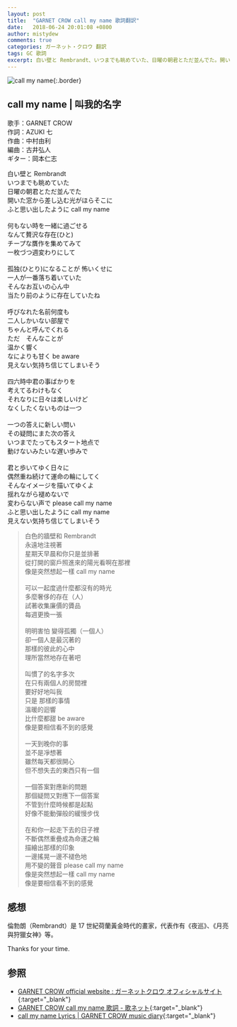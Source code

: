 ```yaml
---
layout: post
title:  "GARNET CROW call my name 歌詞翻訳"
date:   2018-06-24 20:01:08 +0800
author: mistydew
comments: true
categories: ガーネット・クロウ 翻訳
tags: GC 歌詞
excerpt: 白い壁と Rembrandt、いつまでも眺めていた、日曜の朝君とただ並んでた。開いた窓から差し込む光がほらそこに、ふと思い出したように call my name。
---
```

![call my name](https://raw.githubusercontent.com/mistydew/gc2/master/cover/single/SG08_call%20my%20name.jpg){:.border}

## call my name | 叫我的名字

歌手：GARNET CROW<br>
作詞：AZUKI 七<br>
作曲：中村由利<br>
編曲：古井弘人<br>
ギター：岡本仁志

<div class="lyric-original">
<p>
白い壁と Rembrandt<br>
いつまでも眺めていた<br>
日曜の朝君とただ並んでた<br>
開いた窓から差し込む光がほらそこに<br>
ふと思い出したように call my name<br>
<br>
何もない時を一緒に過ごせる<br>
なんて贅沢な存在(ひと)<br>
チープな贋作を集めてみて<br>
一枚づつ週変わりにして<br>
<br>
孤独(ひとり)になることが 怖いくせに<br>
一人が一番落ち着いていた<br>
そんなお互いの心ん中<br>
当たり前のように存在していたね<br>
<br>
呼びなれた名前何度も<br>
二人しかいない部屋で<br>
ちゃんと呼んでくれる<br>
ただ　そんなことが<br>
温かく響く<br>
なによりも甘く be aware<br>
見えない気持ち信じてしまいそう<br>
<br>
四六時中君の事ばかりを<br>
考えてるわけもなく<br>
それなりに日々は楽しいけど<br>
なくしたくないものは一つ<br>
<br>
一つの答えに新しい問い<br>
その疑問にまた次の答え<br>
いつまでたってもスタート地点で<br>
動けないみたいな遅い歩みで<br>
<br>
君と歩いてゆく日々に<br>
偶然重ね続けて運命の輪にしてく<br>
そんなイメージを描いてゆくよ<br>
揺れながら褪めないで<br>
変わらない声で please call my name<br>
ふと思い出したように call my name<br>
見えない気持ち信じてしまいそう
</p>
</div>

<div class="lyric-translation">
<blockquote>
白色的牆壁和 Rembrandt<br>
永遠地注視著<br>
星期天早晨和你只是並排著<br>
從打開的窗戶照進來的陽光看啊在那裡<br>
像是突然想起一樣 call my name<br>
<br>
可以一起度過什麼都沒有的時光<br>
多麼奢侈的存在（人）<br>
試著收集廉價的贗品<br>
每週更換一張<br>
<br>
明明害怕 變得孤獨（一個人）<br>
卻一個人是最沉著的<br>
那樣的彼此的心中<br>
理所當然地存在著吧<br>
<br>
叫慣了的名字多次<br>
在只有兩個人的房間裡<br>
要好好地叫我<br>
只是 那樣的事情<br>
溫暖的迴響<br>
比什麼都甜 be aware<br>
像是要相信看不到的感覺<br>
<br>
一天到晚你的事<br>
並不是凈想著<br>
雖然每天都很開心<br>
但不想失去的東西只有一個<br>
<br>
一個答案對應新的問題<br>
那個疑問又對應下一個答案<br>
不管到什麼時候都是起點<br>
好像不能動彈般的緩慢步伐<br>
<br>
在和你一起走下去的日子裡<br>
不斷偶然重疊成為命運之輪<br>
描繪出那樣的印象<br>
一邊搖晃一邊不褪色地<br>
用不變的聲音 please call my name<br>
像是突然想起一樣 call my name<br>
像是要相信看不到的感覺
</blockquote>
</div>

## 感想

倫勃朗（Rembrandt）是 17 世紀荷蘭黃金時代的畫家，代表作有《夜巡》、《月亮與狩獵女神》等。

Thanks for your time.

## 参照
* [GARNET CROW official website : ガーネットクロウ オフィシャルサイト](http://www.garnetcrow.com){:target="_blank"}
* [GARNET CROW call my name 歌詞 - 歌ネット](https://www.uta-net.com/song/14411){:target="_blank"}
* [call my name Lyrics \| GARNET CROW music diary](https://mistydew.github.io/gc/lyrics/original/call%20my%20name.html){:target="_blank"}
